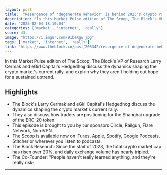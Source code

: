 ```yaml
---
layout: post
title:  "Resurgence of 'degenerate behavior' is behind 2023's crypto rally"
description: "In this Market Pulse edition of The Scoop, The Block's VP of Research Larry Cermak and eGirl Capital's Hedgedhog discuss the dynamics shaping the crypto market's current rally, and explain why they aren't holding out hope for a sustained uptrend."
date: "2023-02-04 18:10:04"
categories: ['market', 'internet', 'really']
score: 43
image: "https://i.imgur.com/9IbeXgw.jpg"
tags: ['market', 'internet', 'really']
link: "https://www.theblock.co/post/208342/resurgence-of-degenerate-behavior-is-behind-2023s-crypto-rally?utm_source=coinmarketcap&amp;utm_medium=rss"
---
```


In this Market Pulse edition of The Scoop, The Block's VP of Research Larry Cermak and eGirl Capital's Hedgedhog discuss the dynamics shaping the crypto market's current rally, and explain why they aren't holding out hope for a sustained uptrend.

## Highlights

- The Block's Larry Cermak and eGirl Capital's Hedgedhog discuss the dynamics shaping the crypto market's current rally.
- They also discuss how traders are positioning for the Shanghai upgrade of the ERC-20 token.
- This episode is brought to you by our sponsors Circle, Railgun, Flare Network, NordVPN.
- The Scoop is available now on iTunes, Apple, Spotify, Google Podcasts, Stitcher or wherever you listen to podcasts.
- The Block Research: Since the start of 2023, the total crypto market cap has risen over 20%, and daily exchange volume has nearly tripled.
- The Co-Founder: "People haven't really learned anything, and they're really risk-

---
